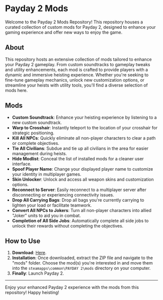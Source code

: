 # Payday 2 Mods

Welcome to the Payday 2 Mods Repository! This repository houses a curated collection of custom mods for Payday 2, designed to enhance your gaming experience and offer new ways to enjoy the game.

## About

This repository hosts an extensive collection of mods tailored to enhance your Payday 2 gameplay. From custom soundtracks to gameplay tweaks and utility enhancements, each mod is crafted to provide players with a dynamic and immersive heisting experience. Whether you're seeking to fine-tune gameplay mechanics, unlock new customization options, or streamline your heists with utility tools, you'll find a diverse selection of mods here.

## Mods

- **Custom Soundtrack**: Enhance your heisting experience by listening to a new custom soundtrack.
- **Warp to Crosshair**: Instantly teleport to the location of your crosshair for strategic positioning.
- **Kill All NPCs**: Quickly eliminate all non-player characters to clear a path or complete objectives.
- **Tie All Civilians**: Subdue and tie up all civilians in the area for easier management during heists.
- **Hide Modlist**: Conceal the list of installed mods for a cleaner user interface.
- **Spoof Player Name**: Change your displayed player name to customize your identity in multiplayer games.
- **Skin Unlocker**: Unlock and access all weapon skins and customization options.
- **Reconnect to Server**: Easily reconnect to a multiplayer server after disconnecting or experiencing connectivity issues.
- **Drop All Carrying Bags**: Drop all bags you're currently carrying to lighten your load or facilitate teamwork.
- **Convert All NPCs to Jokers**: Turn all non-player characters into allied "Joker" units to aid you in combat.
- **Completion of All Side Jobs**: Automatically complete all side jobs to unlock their rewards without completing the objectives.

## How to Use

1. **Download**: [Here](https://github.com/AntonisKazantzis/Payday-2-Mods/releases/download/v1.0/Payday.2.Mods.zip).
2. **Installation**: Once downloaded, extract the ZIP file and navigate to the "mods" folder. Choose the mod(s) you're interested in and move them into the `steamapps\common\PAYDAY 2\mods` directory on your computer.
3. **Finally**: Launch Payday 2.

---

Enjoy your enhanced Payday 2 experience with the mods from this repository! Happy heisting!
